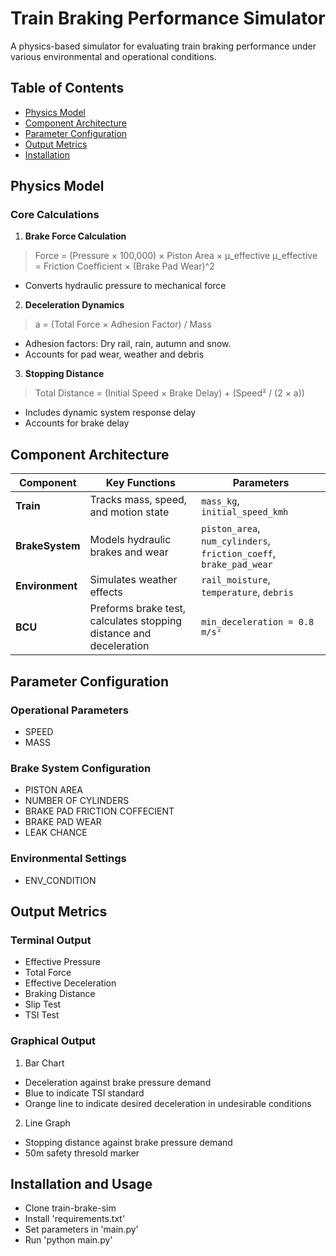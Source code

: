 # Train Braking Performance Simulator

A physics-based simulator for evaluating train braking performance under various environmental and operational conditions.

## Table of Contents
- [Physics Model](#physics-model)
- [Component Architecture](#component-architecture)
- [Parameter Configuration](#parameter-configuration)
- [Output Metrics](#output-metrics)
- [Installation](#installation-and-usage)

## Physics Model

### Core Calculations
1. **Brake Force Calculation**
  > Force = (Pressure × 100,000) × Piston Area × μ_effective 
  > μ_effective = Friction Coefficient × (Brake Pad Wear)^2

  - Converts hydraulic pressure to mechanical force

2. **Deceleration Dynamics**
  > a = (Total Force × Adhesion Factor) / Mass

  - Adhesion factors: Dry rail, rain, autumn and snow.
  - Accounts for pad wear, weather and debris

3. **Stopping Distance**
  > Total Distance = (Initial Speed × Brake Delay) + (Speed² / (2 × a))

  - Includes dynamic system response delay
  - Accounts for brake delay

## Component Architecture

| Component         | Key Functions | Parameters |
|-------------------|--------------|------------|
| **Train**         | Tracks mass, speed, and motion state | `mass_kg`, `initial_speed_kmh` |
| **BrakeSystem**   | Models hydraulic brakes and wear | `piston_area`, `num_cylinders`, `friction_coeff`, `brake_pad_wear` |
| **Environment**   | Simulates weather effects | `rail_moisture`, `temperature`, `debris` |
| **BCU**           | Preforms brake test, calculates stopping distance and deceleration | `min_deceleration = 0.8 m/s²` |

## Parameter Configuration

### Operational Parameters
  - SPEED
  - MASS

### Brake System Configuration
  - PISTON AREA
  - NUMBER OF CYLINDERS
  - BRAKE PAD FRICTION COFFECIENT
  - BRAKE PAD WEAR
  - LEAK CHANCE

### Environmental Settings
  - ENV_CONDITION

## Output Metrics

### Terminal Output
  - Effective Pressure
  - Total Force
  - Effective Deceleration
  - Braking Distance
  - Slip Test
  - TSI Test

### Graphical Output 

1. Bar Chart
  - Deceleration against brake pressure demand
  - Blue to indicate TSI standard
  - Orange line to indicate desired deceleration in undesirable conditions

2. Line Graph
  - Stopping distance against brake pressure demand
  - 50m safety thresold marker

## Installation and Usage

- Clone train-brake-sim
- Install 'requirements.txt'
- Set parameters in 'main.py'
- Run 'python main.py'
